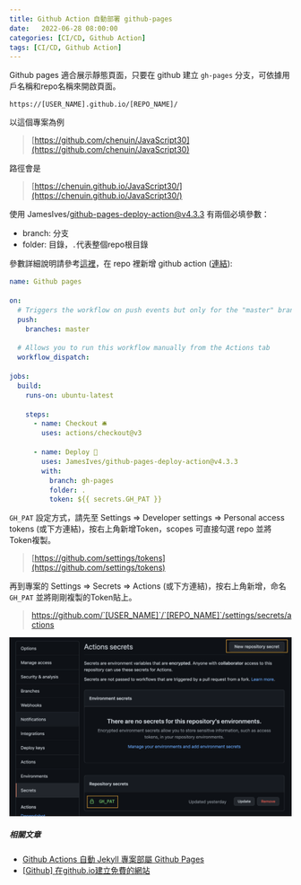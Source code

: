 ```yaml
---
title: Github Action 自動部署 github-pages
date:   2022-06-28 08:00:00
categories: [CI/CD, Github Action]
tags: [CI/CD, Github Action]
---
```

Github pages 適合展示靜態頁面，只要在 github 建立 `gh-pages` 分支，可依據用戶名稱和repo名稱來開啟頁面。

```
https://[USER_NAME].github.io/[REPO_NAME]/
```

以這個專案為例
>[https://github.com/chenuin/JavaScript30](https://github.com/chenuin/JavaScript30)

路徑會是
>[https://chenuin.github.io/JavaScript30/](https://chenuin.github.io/JavaScript30/)

使用 JamesIves/github-pages-deploy-action@v4.3.3 有兩個必填參數：
- branch: 分支
- folder: 目錄，`.`代表整個repo根目錄

參數詳細說明請參考[這裡](https://github.com/marketplace/actions/deploy-to-github-pages)，在 repo 裡新增 github action ([連結](https://github.com/chenuin/JavaScript30/blob/master/.github/workflows/gh-pages.yml)):
```yml
name: Github pages

on:
  # Triggers the workflow on push events but only for the "master" branch
  push:
    branches: master

  # Allows you to run this workflow manually from the Actions tab
  workflow_dispatch:

jobs:
  build:
    runs-on: ubuntu-latest

    steps:
      - name: Checkout 🛎️
        uses: actions/checkout@v3

      - name: Deploy 🚀
        uses: JamesIves/github-pages-deploy-action@v4.3.3
        with:
          branch: gh-pages
          folder: .
          token: ${{ secrets.GH_PAT }}
```

`GH_PAT` 設定方式，請先至 Settings => Developer settings => Personal access tokens (或下方連結)，按右上角新增Token，scopes 可直接勾選 repo 並將Token複製。
>[https://github.com/settings/tokens](https://github.com/settings/tokens)

再到專案的 Settings => Secrets => Actions (或下方連結)，按右上角新增，命名 `GH_PAT` 並將剛剛複製的Token貼上。

>https://github.com/`[USER_NAME]`/`[REPO_NAME]`/settings/secrets/actions

![Github secrets](/assets/posts/2022-06-08-github-secrets.png "Github secrets")

##### 相關文章
- [Github Actions 自動 Jekyll 專案部屬 Github Pages](https://chenuin.blogspot.com/2021/08/github-actions-jekyll-github-pages.html)
- [[Github] 在github.io建立免費的網站](https://chenuin.blogspot.com/2019/04/github-githubio.html)
